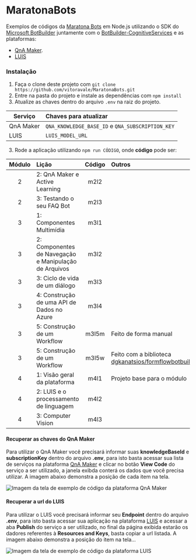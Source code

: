 MaratonaBots
==============

Exemplos de códigos da [Maratona Bots](https://ticapacitacion.com/curso/botspt/) em Node.js utilizando o SDK do [Microsoft BotBuilder](https://github.com/Microsoft/BotBuilder)
 juntamente com o [BotBuilder-CognitiveServices](https://github.com/Microsoft/BotBuilder-CognitiveServices/) e as plataformas:
 * [QnA Maker](https://qnamaker.ai/).
 * [LUIS](https://www.luis.ai/)

### Instalação

1. Faça o clone deste projeto com `git clone https://github.com/vitoravale/MaratonaBots.git`
2. Entre na pasta do projeto e instale as dependências com `npm install`
3. Atualize as chaves dentro do arquivo `.env` na raiz do projeto. 

| Serviço | Chaves para atualizar |
| ----- | :- |  
| QnA Maker | `QNA_KNOWLEDGE_BASE_ID` e `QNA_SUBSCRIPTION_KEY` |
| LUIS | `LUIS_MODEL_URL` |

3. Rode a aplicação utilizando `npm run CÓDIGO`, onde __código__ pode ser:

| Módulo        | Lição           | Código  | Outros |
| :-------------: | :-------------| :-----:| :----- |
| 2 | 2: QnA Maker e Active Learning | m2l2 | |
| 2 | 3: Testando o seu FAQ Bot | m2l3 | |
| 3 | 1: Componentes Multimídia | m3l1 | |
| 3 | 2: Componentes de Navegação e Manipulação de Arquivos | m3l2 | |
| 3 | 3: Ciclo de vida de um diálogo | m3l3 | |
| 3 | 4: Construção de uma API de Dados no Azure | m3l4 | |
| 3 | 5: Construção de um Workflow | m3l5m | Feito de forma manual |
| 3 | 5: Construção de um Workflow | m3l5w | Feito com a biblioteca [dgkanatsios/formflowbotbuilder](https://github.com/dgkanatsios/formflowbotbuilder) | 
| 4 | 1: Visão geral da plataforma | m4l1 | Projeto base para o módulo |
| 4 | 2: LUIS e o processamento de linguagem | m4l2 | |
| 4 | 3: Computer Vision | m4l3 | |

#### Recuperar as chaves do QnA Maker

Para utilizar o QnA Maker você precisará informar suas **knowledgeBaseId** e **subscriptionKey** dentro do arquivo __.env__, para isto basta acessar sua lista de serviços na plataforma [QnA Maker](https://qnamaker.ai/) e clicar no botão __View Code__ do serviço a ser utilizado, a janela exibda conterá os dados que você precisa utilizar. A imagem abaixo demonstra a posição de cada item na tela.

![Imagem da tela de exemplo de código da plataforma QnA Maker](/images/codigos.png)

#### Recuperar a url do LUIS

Para utilizar o LUIS você precisará informar seu **Endpoint** dentro do arquivo __.env__, para isto basta acessar sua aplicação na plataforma [LUIS](https://www.luis.ai/applications) e acessar a aba __Publish__ do serviço a ser utilizado, no final da página exibida estarão os dadores referentes à __Resources and Keys__, basta copiar a url listada. A imagem abaixo demonstra a posição do item na tela...

![Imagem da tela de exemplo de código da plataforma LUIS](/images/codigos-luis.png)
